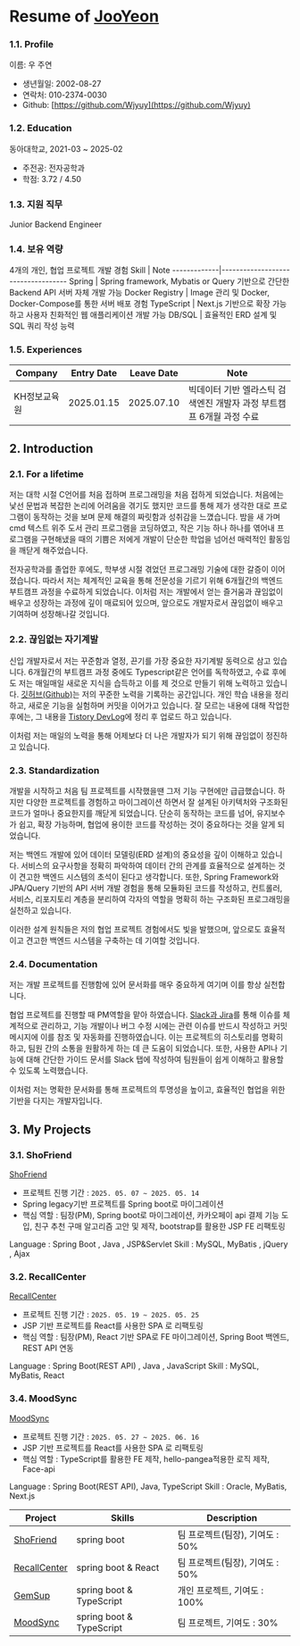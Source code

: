 # Resume of [JooYeon](https://github.com/Wjyuy)
> 

### 1.1. Profile
이름: 우 주연

  - 생년월일: 2002-08-27
  - 연락처: 010-2374-0030
  - Github: [https://github.com/Wjyuy](https://github.com/Wjyuy)

### 1.2. Education
동아대학교, 2021-03 ~ 2025-02

  - 주전공: 전자공학과
  - 학점: 3.72 / 4.50

### 1.3. 지원 직무
Junior Backend Engineer

### 1.4. 보유 역량
4개의 개인, 협업 프로젝트 개발 경험 
Skill        | Note
-------------|-----------------------------------
Spring          | Spring framework, Mybatis or Query 기반으로 간단한 Backend API 서버 자체 개발 가능
Docker Registry      |  Image 관리 및 Docker, Docker-Compose를 통한 서버 배포 경험
TypeScript | Next.js 기반으로 확장 가능하고 사용자 친화적인 웹 애플리케이션 개발 가능
DB/SQL       | 효율적인 ERD 설계 및 SQL 쿼리 작성 능력

### 1.5. Experiences

Company | Entry Date | Leave Date | Note
--------|------------|------------|-------
KH정보교육원 | 2025.01.15 | 2025.07.10 | 빅데이터 기반 엘라스틱 검색엔진 개발자 과정 부트캠프 6개월 과정 수료


## 2. Introduction
### 2.1. For a lifetime
저는 대학 시절 C언어를 처음 접하며 프로그래밍을 처음 접하게 되었습니다. 처음에는 낯선 문법과 복잡한 논리에 어려움을 겪기도 했지만 코드를 통해 제가 생각한 대로 프로그램이 동작하는 것을 보며 문제 해결의 짜릿함과 성취감을 느꼈습니다. 밤을 새 가며 cmd 텍스트 위주 도서 관리 프로그램을 코딩하였고, 작은 기능 하나 하나를 엮어내 프로그램을 구현해냈을 때의 기쁨은 저에게 개발이 단순한 학업을 넘어선 매력적인 활동임을 깨닫게 해주었습니다.

전자공학과를 졸업한 후에도, 학부생 시절 겪었던 프로그래밍 기술에 대한 갈증이 이어졌습니다. 따라서 저는 체계적인 교육을 통해 전문성을 기르기 위해 6개월간의 백엔드 부트캠프 과정을 수료하게 되었습니다. 이처럼 저는 개발에서 얻는 즐거움과 끊임없이 배우고 성장하는 과정에 깊이 매료되어 있으며, 앞으로도 개발자로서 끊임없이 배우고 기여하며 성장해나갈 것입니다.


### 2.2. 끊임없는 자기계발
신입 개발자로서 저는 꾸준함과 열정, 끈기를 가장 중요한 자기계발 동력으로 삼고 있습니다. 6개월간의 부트캠프 과정 중에도 Typescript같은 언어를 독학하였고, 수료 후에도 저는 매일매일 새로운 지식을 습득하고 이를 제 것으로 만들기 위해 노력하고 있습니다.
[깃허브(Github)](https://github.com/Wjyuy)는 저의 꾸준한 노력을 기록하는 공간입니다. 개인 학습 내용을 정리하고, 새로운 기능을 실험하며 커밋을 이어가고 있습니다. 잘 모르는 내용에 대해 작업한 후에는, 그 내용을 [Tistory DevLog](https://dnwndus.tistory.com/)에 정리 후 업로드 하고 있습니다. 

이처럼 저는 매일의 노력을 통해 어제보다 더 나은 개발자가 되기 위해 끊임없이 정진하고 있습니다.

### 2.3. Standardization
개발을 시작하고 처음 팀 프로젝트를 시작했을땐 그저 기능 구현에만 급급했습니다. 하지만 다양한 프로젝트를 경험하고 마이그레이션 하면서 잘 설계된 아키텍처와 구조화된 코드가 얼마나 중요한지를 깨닫게 되었습니다. 단순히 동작하는 코드를 넘어, 유지보수가 쉽고, 확장 가능하며, 협업에 용이한 코드를 작성하는 것이 중요하다는 것을 알게 되었습니다.

저는 백엔드 개발에 있어 데이터 모델링(ERD 설계)의 중요성을 깊이 이해하고 있습니다. 서비스의 요구사항을 정확히 파악하여 데이터 간의 관계를 효율적으로 설계하는 것이 견고한 백엔드 시스템의 초석이 된다고 생각합니다. 또한, Spring Framework와 JPA/Query 기반의 API 서버 개발 경험을 통해 모듈화된 코드를 작성하고, 컨트롤러, 서비스, 리포지토리 계층을 분리하여 각자의 역할을 명확히 하는 구조화된 프로그래밍을 실천하고 있습니다.

이러한 설계 원칙들은 저의 협업 프로젝트 경험에서도 빛을 발했으며, 앞으로도 효율적이고 견고한 백엔드 시스템을 구축하는 데 기여할 것입니다.

### 2.4. Documentation
저는 개발 프로젝트를 진행함에 있어 문서화를 매우 중요하게 여기며 이를 항상 실천합니다.

협업 프로젝트를 진행할 때 PM역할을 맡아 하였습니다. [Slack과 Jira](https://github.com/Wjyuy/Recall_Final?tab=readme-ov-file#%ED%98%91%EC%97%85%ED%88%B4-%EC%9E%90%EB%8F%99%ED%99%94-%ED%99%9C%EC%9A%A9)를 통해 이슈를 체계적으로 관리하고, 기능 개발이나 버그 수정 시에는 관련 이슈를 반드시 작성하고 커밋 메시지에 이를 참조 및 자동화를 진행하였습니다. 이는 프로젝트의 히스토리를 명확히 하고, 팀원 간의 소통을 원활하게 하는 데 큰 도움이 되었습니다. 또한, 사용한 API나 기능에 대해 간단한 가이드 문서를 Slack 탭에 작성하여 팀원들이 쉽게 이해하고 활용할 수 있도록 노력했습니다.

이처럼 저는 명확한 문서화를 통해 프로젝트의 투명성을 높이고, 효율적인 협업을 위한 기반을 다지는 개발자입니다.



## 3. My Projects
### 3.1. ShoFriend
[ShoFriend](https://github.com/Wjyuy/Shofriend_boot)

- 프로젝트 진행 기간 : `2025. 05. 07 ~ 2025. 05. 14`
- Spring legacy기반 프로젝트를 Spring boot로 마이그레이션
- 핵심 역할 : 팀장(PM), Spring boot로 마이그레이션, 카카오페이 api 결제 기능 도입, 친구 추천 구매 알고리즘 고안 및 제작, bootstrap를 활용한 JSP FE 리팩토링

Language : Spring Boot , Java , JSP&Servlet
Skill : MySQL, MyBatis , jQuery , Ajax 

### 3.2. RecallCenter
[RecallCenter](https://github.com/Wjyuy/Recall_Final)

- 프로젝트 진행 기간 : `2025. 05. 19 ~ 2025. 05. 25`
- JSP 기반 프로젝트를 React를 사용한 SPA 로 리팩토링
- 핵심 역할 : 팀장(PM), React 기반 SPA로 FE 마이그레이션, Spring Boot 백엔드, REST API 연동

Language : Spring Boot(REST API) , Java , JavaScript 
Skill : MySQL, MyBatis, React


### 3.4. MoodSync
[MoodSync](https://github.com/Wjyuy/MoodSync)

- 프로젝트 진행 기간 : `2025. 05. 27 ~ 2025. 06. 16`
- JSP 기반 프로젝트를 React를 사용한 SPA 로 리팩토링
- 핵심 역할 : TypeScript를 활용한 FE 제작, hello-pangea적용한 로직 제작, Face-api

Language : Spring Boot(REST API), Java, TypeScript 
Skill : Oracle, MyBatis, Next.js


Project            | Skills           | Description
-------------------|------------------|-----------------------------
[ShoFriend](https://github.com/Wjyuy/Shofriend_boot) | spring boot | 팀 프로젝트(팀장), 기여도 : 50% 
[RecallCenter](https://github.com/Wjyuy/Recall_Final) | spring boot & React | 팀 프로젝트(팀장), 기여도 : 50% 
[GemSup](https://github.com/Wjyuy/docker_PJ) | spring boot & TypeScript | 개인 프로젝트, 기여도 : 100% 
[MoodSync](https://github.com/Wjyuy/MoodSync) | spring boot & TypeScript | 팀 프로젝트, 기여도 : 30% 

